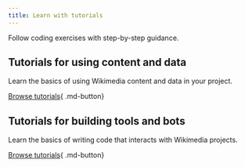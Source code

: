 ```yaml
---
title: Learn with tutorials
---
```


Follow coding exercises with step-by-step guidance.

## Tutorials for using content and data

Learn the basics of using Wikimedia content and data in your project.

[Browse tutorials](../use-content/tutorials.md){ .md-button}

## Tutorials for building tools and bots

Learn the basics of writing code that interacts with Wikimedia projects.

[Browse tutorials](../build-tools/tutorials.md){ .md-button}
